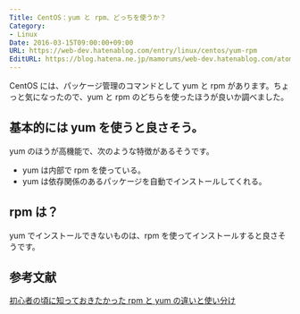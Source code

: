 ```yaml
---
Title: CentOS：yum と rpm、どっちを使うか？
Category:
- Linux
Date: 2016-03-15T09:00:00+09:00
URL: https://web-dev.hatenablog.com/entry/linux/centos/yum-rpm
EditURL: https://blog.hatena.ne.jp/mamorums/web-dev.hatenablog.com/atom/entry/10328749687178816165
---
```


CentOS には、パッケージ管理のコマンドとして yum と rpm があります。ちょっと気になったので、yum と rpm のどちらを使ったほうが良いか調べました。


## 基本的には yum を使うと良さそう。
yum のほうが高機能で、次のような特徴があるそうです。

- yum は内部で rpm を使っている。
- yum は依存関係のあるパッケージを自動でインストールしてくれる。

## rpm は？
yum でインストールできないものは、rpm を使ってインストールすると良さそうです。


## 参考文献
[初心者の頃に知っておきたかった rpm と yum の違いと使い分け](http://blog.inouetakuya.info/entry/20111006/1317900802)
